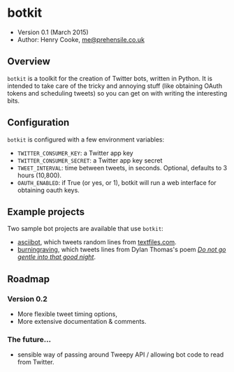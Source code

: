 # botkit

* Version 0.1 (March 2015)
* Author: Henry Cooke, me@prehensile.co.uk

## Overview 

`botkit` is a toolkit for the creation of Twitter bots, written in Python. It is intended to take care of the tricky and annoying stuff (like obtaining OAuth tokens and scheduling tweets) so you can get on with writing the interesting bits.

## Configuration 
`botkit` is configured with a few environment variables:

* `TWITTER_CONSUMER_KEY`: a Twitter app key
* `TWITTER_CONSUMER_SECRET`: a Twitter app key secret
* `TWEET_INTERVAL`: time between tweets, in seconds. Optional, defaults to 3 hours (10,800).
* `OAUTH_ENABLED`: if True (or yes, or 1), botkit will run a web interface for obtaining oauth keys.

## Example projects
Two sample bot projects are available that use `botkit`:

* [asciibot][1], which tweets random lines from [textfiles.com][2].
* [burningraving][3], which tweets lines from Dylan Thomas's poem [*Do not go gentle into that good night*][4].

## Roadmap

### Version 0.2

* More flexible tweet timing options,
* More extensive documentation & comments.

### The future...

* sensible way of passing around Tweepy API / allowing bot code to read from Twitter.

[1]: https://github.com/prehensile/asciibot
[2]: http://www.textfiles.com/
[3]: https://github.com/prehensile/burningraving
[4]: http://www.poets.org/poetsorg/poem/do-not-go-gentle-good-night

